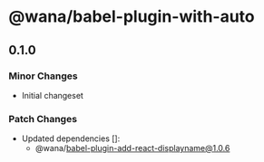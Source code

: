 # @wana/babel-plugin-with-auto

## 0.1.0
### Minor Changes



- Initial changeset


### Patch Changes

- Updated dependencies []:
  - @wana/babel-plugin-add-react-displayname@1.0.6
